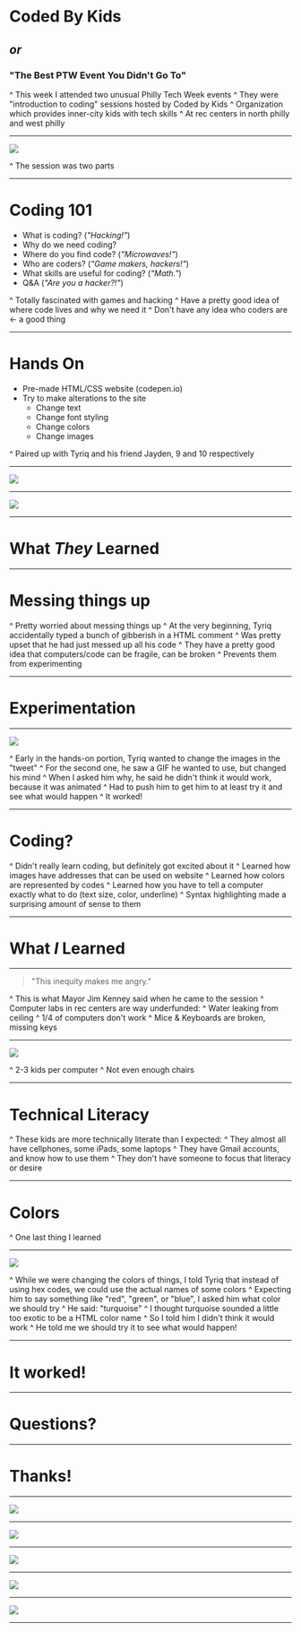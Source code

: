 # Coded By Kids
## _or_
### "The Best PTW Event You Didn't Go To"

^ This week I attended two unusual Philly Tech Week events
^ They were "introduction to coding" sessions hosted by Coded by Kids
^ Organization which provides inner-city kids with tech skills
^ At rec centers in north philly and west philly

---

![](photo.jpeg)

^ The session was two parts

---

# Coding 101

* What is coding? (_"Hacking!"_)
* Why do we need coding?
* Where do you find code? (_"Microwaves!"_)
* Who are coders? (_"Game makers, hackers!"_)
* What skills are useful for coding? (_"Math."_)
* Q&A (_"Are you a hacker?!"_)

^ Totally fascinated with games and hacking
^ Have a pretty good idea of where code lives and why we need it
^ Don't have any idea who coders are <- a good thing

---


# Hands On

* Pre-made HTML/CSS website (codepen.io)
* Try to make alterations to the site
  * Change text
  * Change font styling
  * Change colors
  * Change images

^ Paired up with Tyriq and his friend Jayden, 9 and 10 respectively

---

![](original.png)

---

![](tyriq.png)

---

# What _They_ Learned

---

# Messing things up

^ Pretty worried about messing things up
^ At the very beginning, Tyriq accidentally typed a bunch of gibberish in a HTML comment
^ Was pretty upset that he had just messed up all his code
^ They have a pretty good idea that computers/code can be fragile, can be broken
^ Prevents them from experimenting

---

# Experimentation

---

![](tyriq.png)

^ Early in the hands-on portion, Tyriq wanted to change the images in the "tweet"
^ For the second one, he saw a GIF he wanted to use, but changed his mind
^ When I asked him why, he said he didn't think it would work, because it was animated
^ Had to push him to get him to at least try it and see what would happen
^ It worked!

---

# Coding?

^ Didn't really learn coding, but definitely got excited about it
^ Learned how images have addresses that can be used on website
^ Learned how colors are represented by codes
^ Learned how you have to tell a computer exactly what to do (text size, color, underline)
^ Syntax highlighting made a surprising amount of sense to them

---

# What _I_ Learned

---

> "This inequity makes me angry."

^ This is what Mayor Jim Kenney said when he came to the session
^ Computer labs in rec centers are way underfunded:
^ Water leaking from ceiling
^ 1/4 of computers don't work
^ Mice & Keyboards are broken, missing keys

---

![](packed.jpg)

^ 2-3 kids per computer
^ Not even enough chairs

---

# Technical Literacy

^ These kids are more technically literate than I expected:
^ They almost all have cellphones, some iPads, some laptops
^ They have Gmail accounts, and know how to use them
^ They don't have someone to focus that literacy or desire

---

# Colors

^ One last thing I learned

---

![](tyriq.png)

^ While we were changing the colors of things, I told Tyriq that instead of using hex codes, we could use the actual names of some colors
^ Expecting him to say something like "red", "green", or "blue", I asked him what color we should try
^ He said: "turquoise"
^ I thought turquoise sounded a little too exotic to be a HTML color name
^ So I told him I didn't think it would work
^ He told me we should try it to see what would happen!

---

# It worked!

---

# Questions?

---

# Thanks!

---

![](photo1.jpg)

---

![](photo2.jpg)

---

![](photo3.jpg)

---

![](photo4.jpg)

---

![](photo5.jpg)

---
